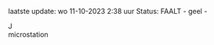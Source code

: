 laatste update: 
wo 11-10-2023  2:38   uur 
Status: FAALT - geel - 
<div class="service R">J</div><div class="service Y">microstation</div>